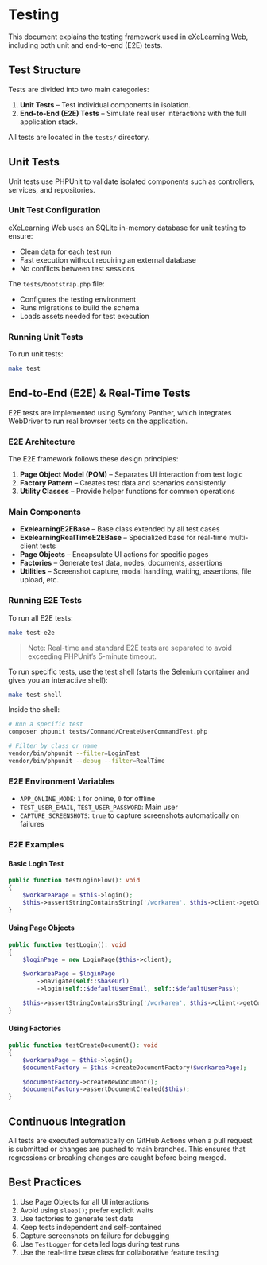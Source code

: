 # Testing

This document explains the testing framework used in eXeLearning Web, including both unit and end-to-end (E2E) tests.

## Test Structure

Tests are divided into two main categories:

1. **Unit Tests** – Test individual components in isolation.
2. **End-to-End (E2E) Tests** – Simulate real user interactions with the full application stack.

All tests are located in the `tests/` directory.

## Unit Tests

Unit tests use PHPUnit to validate isolated components such as controllers, services, and repositories.

### Unit Test Configuration

eXeLearning Web uses an SQLite in-memory database for unit testing to ensure:

* Clean data for each test run
* Fast execution without requiring an external database
* No conflicts between test sessions

The `tests/bootstrap.php` file:

* Configures the testing environment
* Runs migrations to build the schema
* Loads assets needed for test execution

### Running Unit Tests

To run unit tests:

```bash
make test
```

## End-to-End (E2E) & Real-Time Tests

E2E tests are implemented using Symfony Panther, which integrates WebDriver to run real browser tests on the application.

### E2E Architecture

The E2E framework follows these design principles:

1. **Page Object Model (POM)** – Separates UI interaction from test logic
2. **Factory Pattern** – Creates test data and scenarios consistently
3. **Utility Classes** – Provide helper functions for common operations

### Main Components

* **ExelearningE2EBase** – Base class extended by all test cases
* **ExelearningRealTimeE2EBase** – Specialized base for real-time multi-client tests
* **Page Objects** – Encapsulate UI actions for specific pages
* **Factories** – Generate test data, nodes, documents, assertions
* **Utilities** – Screenshot capture, modal handling, waiting, assertions, file upload, etc.

### Running E2E Tests

To run all E2E tests:

```bash
make test-e2e
```

> Note: Real-time and standard E2E tests are separated to avoid exceeding PHPUnit’s 5-minute timeout.

To run specific tests, use the test shell (starts the Selenium container and gives you an interactive shell):

```bash
make test-shell
```

Inside the shell:

```bash
# Run a specific test
composer phpunit tests/Command/CreateUserCommandTest.php

# Filter by class or name
vendor/bin/phpunit --filter=LoginTest
vendor/bin/phpunit --debug --filter=RealTime
```

### E2E Environment Variables

* `APP_ONLINE_MODE`: `1` for online, `0` for offline
* `TEST_USER_EMAIL`, `TEST_USER_PASSWORD`: Main user
* `CAPTURE_SCREENSHOTS`: `true` to capture screenshots automatically on failures

### E2E Examples

#### Basic Login Test

```php
public function testLoginFlow(): void
{
    $workareaPage = $this->login();
    $this->assertStringContainsString('/workarea', $this->client->getCurrentURL());
}
```

#### Using Page Objects

```php
public function testLogin(): void
{
    $loginPage = new LoginPage($this->client);

    $workareaPage = $loginPage
        ->navigate(self::$baseUrl)
        ->login(self::$defaultUserEmail, self::$defaultUserPass);

    $this->assertStringContainsString('/workarea', $this->client->getCurrentURL());
}
```

#### Using Factories

```php
public function testCreateDocument(): void
{
    $workareaPage = $this->login();
    $documentFactory = $this->createDocumentFactory($workareaPage);

    $documentFactory->createNewDocument();
    $documentFactory->assertDocumentCreated($this);
}
```

## Continuous Integration

All tests are executed automatically on GitHub Actions when a pull request is submitted or changes are pushed to main branches. This ensures that regressions or breaking changes are caught before being merged.

## Best Practices

1. Use Page Objects for all UI interactions
2. Avoid using `sleep()`; prefer explicit waits
3. Use factories to generate test data
4. Keep tests independent and self-contained
5. Capture screenshots on failure for debugging
6. Use `TestLogger` for detailed logs during test runs
7. Use the real-time base class for collaborative feature testing
